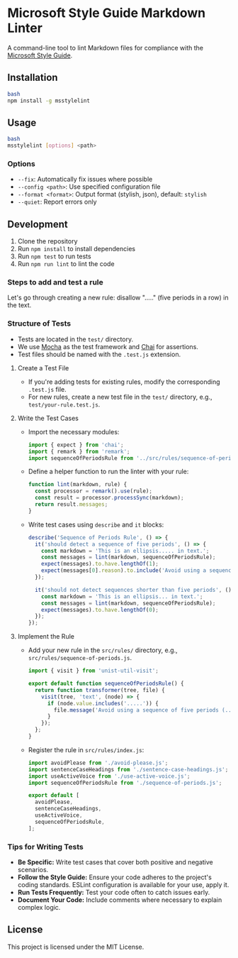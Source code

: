 # Microsoft Style Guide Markdown Linter

A command-line tool to lint Markdown files for compliance with the
[Microsoft Style Guide](https://docs.microsoft.com/en-us/style-guide/welcome-to-the-style-guide/).

## Installation

```bash
bash
npm install -g msstylelint
```

## Usage

```bash
bash
msstylelint [options] <path>
```

### Options

- `--fix`: Automatically fix issues where possible
- `--config <path>`: Use specified configuration file
- `--format <format>`: Output format (stylish, json), default: `stylish`
- `--quiet`: Report errors only

## Development

1. Clone the repository
2. Run `npm install` to install dependencies
3. Run `npm test` to run tests
4. Run `npm run lint` to lint the code

### Steps to add and test a rule

Let's go through creating a new rule: disallow "....." (five periods in a row)
in the text.

### Structure of Tests

- Tests are located in the `test/` directory.
- We use [Mocha](https://mochajs.org/) as the test framework and
  [Chai](https://www.chaijs.com/) for assertions.
- Test files should be named with the `.test.js` extension.

1. Create a Test File

   - If you're adding tests for existing rules, modify the corresponding
     `.test.js` file.
   - For new rules, create a new test file in the `test/` directory, e.g.,
     `test/your-rule.test.js`.

2. Write the Test Cases

   - Import the necessary modules:

     ```javascript:test/sequence-of-periods.test.js
     import { expect } from 'chai';
     import { remark } from 'remark';
     import sequenceOfPeriodsRule from '../src/rules/sequence-of-periods.js';
     ```

   - Define a helper function to run the linter with your rule:

     ```javascript:test/sequence-of-periods.test.js
     function lint(markdown, rule) {
       const processor = remark().use(rule);
       const result = processor.processSync(markdown);
       return result.messages;
     }
     ```

   - Write test cases using `describe` and `it` blocks:

     ```javascript:test/sequence-of-periods.test.js
     describe('Sequence of Periods Rule', () => {
       it('should detect a sequence of five periods', () => {
         const markdown = 'This is an ellipsis..... in text.';
         const messages = lint(markdown, sequenceOfPeriodsRule);
         expect(messages).to.have.lengthOf(1);
         expect(messages[0].reason).to.include('Avoid using a sequence of five periods');
       });

       it('should not detect sequences shorter than five periods', () => {
         const markdown = 'This is an ellipsis... in text.';
         const messages = lint(markdown, sequenceOfPeriodsRule);
         expect(messages).to.have.lengthOf(0);
       });
     });
     ```

3. Implement the Rule

   - Add your new rule in the `src/rules/` directory, e.g., `src/rules/sequence-of-periods.js`.

     ```javascript:src/rules/sequence-of-periods.js
     import { visit } from 'unist-util-visit';

     export default function sequenceOfPeriodsRule() {
       return function transformer(tree, file) {
         visit(tree, 'text', (node) => {
           if (node.value.includes('.....')) {
             file.message('Avoid using a sequence of five periods (.....)', node);
           }
         });
       };
     }
     ```

   - Register the rule in `src/rules/index.js`:

     ```javascript:src/rules/index.js
     import avoidPlease from './avoid-please.js';
     import sentenceCaseHeadings from './sentence-case-headings.js';
     import useActiveVoice from './use-active-voice.js';
     import sequenceOfPeriodsRule from './sequence-of-periods.js';

     export default [
       avoidPlease,
       sentenceCaseHeadings,
       useActiveVoice,
       sequenceOfPeriodsRule,
     ];
     ```

### Tips for Writing Tests

- **Be Specific:** Write test cases that cover both positive and negative scenarios.
- **Follow the Style Guide:** Ensure your code adheres to the project's coding
  standards. ESLint configuration is available for your use, apply it.
- **Run Tests Frequently:** Test your code often to catch issues early.
- **Document Your Code:** Include comments where necessary to explain complex logic.

## License

This project is licensed under the MIT License.